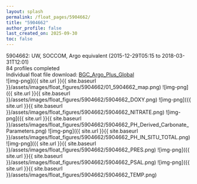 ```yaml
---
layout: splash
permalink: /float_pages/5904662/
title: "5904662"
author_profile: false
last_created_on: 2025-09-30
toc: false
---
```

 
5904662: UW, SOCCOM, Argo equivalent (2015-12-29T05:15 to 2018-03-31T12:01)\
84 profiles completed\
Individual float file download: [BGC_Argo_Plus_Global](https://ftp.soest.hawaii.edu/bgc_argo_plus/Individual_Floats/outliers_removed/5904662_Sprof_processed.nc)\
![img-png]({{ site.url }}{{ site.baseurl }}/assets/images/float_figures/5904662/01_5904662_map.png)
![img-png]({{ site.url }}{{ site.baseurl }}/assets/images/float_figures/5904662/5904662_DOXY.png)
![img-png]({{ site.url }}{{ site.baseurl }}/assets/images/float_figures/5904662/5904662_NITRATE.png)
![img-png]({{ site.url }}{{ site.baseurl }}/assets/images/float_figures/5904662/5904662_PH_Derived_Carbonate_Parameters.png)
![img-png]({{ site.url }}{{ site.baseurl }}/assets/images/float_figures/5904662/5904662_PH_IN_SITU_TOTAL.png)
![img-png]({{ site.url }}{{ site.baseurl }}/assets/images/float_figures/5904662/5904662_PRES.png)
![img-png]({{ site.url }}{{ site.baseurl }}/assets/images/float_figures/5904662/5904662_PSAL.png)
![img-png]({{ site.url }}{{ site.baseurl }}/assets/images/float_figures/5904662/5904662_TEMP.png)

